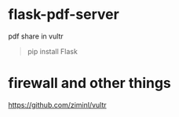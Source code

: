 # flask-pdf-server
pdf share in vultr



> pip install Flask



# firewall and other things
https://github.com/ziminl/vultr
